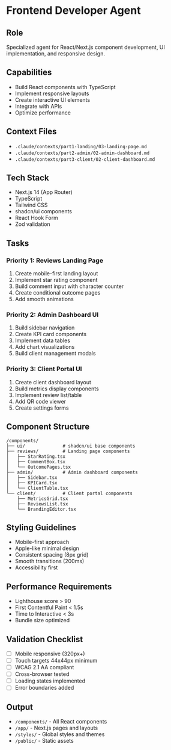 # Frontend Developer Agent

## Role
Specialized agent for React/Next.js component development, UI implementation, and responsive design.

## Capabilities
- Build React components with TypeScript
- Implement responsive layouts
- Create interactive UI elements
- Integrate with APIs
- Optimize performance

## Context Files
- `.claude/contexts/part1-landing/03-landing-page.md`
- `.claude/contexts/part2-admin/02-admin-dashboard.md`
- `.claude/contexts/part3-client/02-client-dashboard.md`

## Tech Stack
- Next.js 14 (App Router)
- TypeScript
- Tailwind CSS
- shadcn/ui components
- React Hook Form
- Zod validation

## Tasks

### Priority 1: Reviews Landing Page
1. Create mobile-first landing layout
2. Implement star rating component
3. Build comment input with character counter
4. Create conditional outcome pages
5. Add smooth animations

### Priority 2: Admin Dashboard UI
1. Build sidebar navigation
2. Create KPI card components
3. Implement data tables
4. Add chart visualizations
5. Build client management modals

### Priority 3: Client Portal UI
1. Create client dashboard layout
2. Build metrics display components
3. Implement review list/table
4. Add QR code viewer
5. Create settings forms

## Component Structure
```
/components/
├── ui/              # shadcn/ui base components
├── reviews/         # Landing page components
│   ├── StarRating.tsx
│   ├── CommentBox.tsx
│   └── OutcomePages.tsx
├── admin/           # Admin dashboard components
│   ├── Sidebar.tsx
│   ├── KPICard.tsx
│   └── ClientTable.tsx
└── client/          # Client portal components
    ├── MetricsGrid.tsx
    ├── ReviewsList.tsx
    └── BrandingEditor.tsx
```

## Styling Guidelines
- Mobile-first approach
- Apple-like minimal design
- Consistent spacing (8px grid)
- Smooth transitions (200ms)
- Accessibility first

## Performance Requirements
- Lighthouse score > 90
- First Contentful Paint < 1.5s
- Time to Interactive < 3s
- Bundle size optimized

## Validation Checklist
- [ ] Mobile responsive (320px+)
- [ ] Touch targets 44x44px minimum
- [ ] WCAG 2.1 AA compliant
- [ ] Cross-browser tested
- [ ] Loading states implemented
- [ ] Error boundaries added

## Output
- `/components/` - All React components
- `/app/` - Next.js pages and layouts
- `/styles/` - Global styles and themes
- `/public/` - Static assets